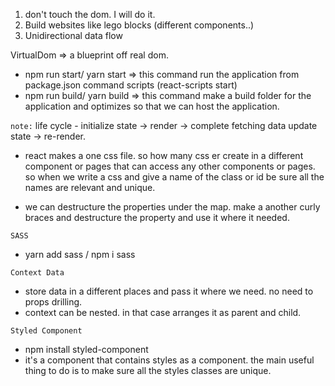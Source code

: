 1. don't touch the dom. I will do it.
2. Build websites like lego blocks (different components..)
3. Unidirectional data flow

VirtualDom => a blueprint off real dom. 

* npm run start/ yarn start => this command run the application from package.json command scripts (react-scripts start)
* npm run build/ yarn build => this command make a build folder for the application and optimizes so that we can host the application. 

`note:` life cycle - initialize state -> render -> complete fetching data update state -> re-render.

* react makes a one css file. so how many css er create in a different component or pages that can access any other components or pages. so when we write a css and give a name of the class or id be sure all the names are relevant and unique.

* we can destructure the properties under the map. make a another curly braces and destructure the property and use it where it needed.

`SASS`
- yarn add sass / npm i sass

`Context Data`
- store data in a different places and pass it where we need. no need to props drilling.
- context can be nested. in that case arranges it as parent and child.

`Styled Component`
- npm install styled-component
- it's a component that contains styles as a component. the main useful thing to do is to make sure all the styles classes are unique.

